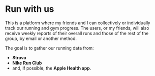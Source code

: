 # Run with us

This is a platform where my friends and I can collectively or individually track our running and gym progress. 
The users, or my friends, will also receive weekly reports of their overall runs and those of the rest of the group, by email or another method.

The goal is to gather our running data from:
- **Strava**
- **Nike Run Club**
- and, if possible, the **Apple Health app**.
